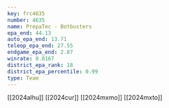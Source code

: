 ```yaml
---
key: frc4635
number: 4635
name: PrepaTec - Botbusters
epa_end: 44.13
auto_epa_end: 13.71
teleop_epa_end: 27.55
endgame_epa_end: 2.87
winrate: 0.8167
district_epa_rank: 18
district_epa_percentile: 0.99
type: Team
---
```

[[2024alhu]]
[[2024cur]]
[[2024mxmo]]
[[2024mxto]]
